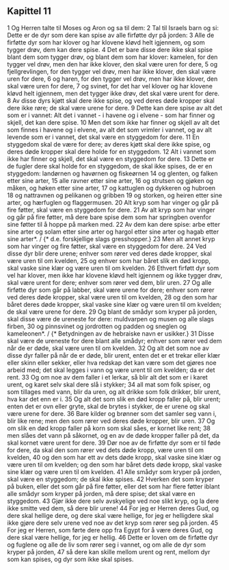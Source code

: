 ## Kapittel 11

1 Og Herren talte til Moses og Aron og sa til dem:
2 Tal til Israels barn og si: Dette er de dyr som dere kan spise av alle firføtte dyr på jorden:
3 Alle de firføtte dyr som har klover og har klovene kløvd helt igjennem, og som tygger drøv, dem kan dere spise.
4 Det er bare disse dere ikke skal spise blant dem som tygger drøv, og blant dem som har klover: kamelen, for den tygger vel drøv, men den har ikke klover, den skal være uren for dere,
5 og fjellgrevlingen, for den tygger vel drøv, men har ikke klover, den skal være uren for dere,
6 og haren, for den tygger vel drøv, men har ikke klover, den skal være uren for dere,
7 og svinet, for det har vel klover og har klovene kløvd helt igjennem, men det tygger ikke drøv, det skal være urent for dere.
8 Av disse dyrs kjøtt skal dere ikke spise, og ved deres døde kropper skal dere ikke røre; de skal være urene for dere.
9 Dette kan dere spise av alt det som er i vannet: Alt det i vannet - i havene og i elvene - som har finner og skjell, det kan dere spise.
10 Men det som ikke har finner og skjell av alt det som finnes i havene og i elvene, av alt det som vrimler i vannet, og av alt levende som er i vannet, det skal være en styggedom for dere.
11 En styggedom skal de være for dere; av deres kjøtt skal dere ikke spise, og deres døde kropper skal dere holde for en styggedom.
12 Alt i vannet som ikke har finner og skjell, det skal være en styggedom for dere.
13 Dette er de fugler dere skal holde for en styggedom, de skal ikke spises, de er en styggedom: landørnen og havørnen og fiskeørnen
14 og glenten, og falken etter sine arter,
15 alle ravner etter sine arter,
16 og strutsen og gjøken og måken, og høken etter sine arter,
17 og kattuglen og dykkeren og hubroen
18 og nattravnen og pelikanen og gribben
19 og storken, og heiren etter sine arter, og hærfuglen og flaggermusen.
20 Alt kryp som har vinger og går på fire føtter, skal være en styggedom for dere.
21 Av alt kryp som har vinger og går på fire føtter, må dere bare spise dem som har springben ovenfor sine føtter til å hoppe på marken med.
22 Av dem kan dere spise: arbe etter sine arter og solam etter sine arter og hargol etter sine arter og hagab etter sine arter*. / {* d.e. forskjellige slags gresshopper.}
23 Men alt annet kryp som har vinger og fire føtter, skal være en styggedom for dere.
24 Ved disse dyr blir dere urene; enhver som rører ved deres døde kropper, skal være uren til om kvelden,
25 og enhver som har båret slik en død kropp, skal vaske sine klær og være uren til om kvelden.
26 Ethvert firføtt dyr som vel har klover, men ikke har klovene kløvd helt igjennem og ikke tygger drøv, skal være urent for dere; enhver som rører ved dem, blir uren.
27 Og alle firføtte dyr som går på labber, skal være urene for dere; enhver som rører ved deres døde kropper, skal være uren til om kvelden,
28 og den som har båret deres døde kropper, skal vaske sine klær og være uren til om kvelden; de skal være urene for dere.
29 Og blant de smådyr som kryper på jorden, skal disse være de ureneste for dere: muldvarpen og musen og alle slags firben,
30 og pinnsvinet og jordrotten og padden og sneglen og kameleonen*. / {* Betydningen av de hebraiske navn er usikker.}
31 Disse skal være de ureneste for dere blant alle smådyr; enhver som rører ved dem når de er døde, skal være uren til om kvelden.
32 Og alt det som noe av disse dyr faller på når de er døde, blir urent, enten det er et trekar eller klær eller skinn eller sekker, eller hva redskap det kan være som det gjøres noe arbeid med; det skal legges i vann og være urent til om kvelden; da er det rent.
33 Og om noe av dem faller i et lerkar, så blir alt det som er i karet urent, og karet selv skal dere slå i stykker;
34 all mat som folk spiser, og som tillages med vann, blir da uren, og alt drikke som folk drikker, blir urent, hva kar det enn er i.
35 Og alt det som slik en død kropp faller på, blir urent; enten det er ovn eller gryte, skal de brytes i stykker, de er urene og skal være urene for dere.
36 Bare kilder og brønner som det samler seg vann i, blir like rene; men den som rører ved deres døde kropper, blir uren.
37 Og om slik en død kropp faller på korn som skal såes, er kornet like rent;
38 men slåes det vann på såkornet, og en av de døde kropper faller på det, da skal kornet være urent for dere.
39 Dør noe av de firføtte dyr som er til føde for dere, da skal den som rører ved dets døde kropp, være uren til om kvelden,
40 og den som har ett av dets døde kropp, skal vaske sine klær og være uren til om kvelden; og den som har båret dets døde kropp, skal vaske sine klær og være uren til om kvelden.
41 Alle smådyr som kryper på jorden, skal være en styggedom; de skal ikke spises.
42 Hverken det som kryper på buken, eller det som går på fire føtter, eller det som har flere føtter iblant alle smådyr som kryper på jorden, må dere spise; det skal være en styggedom.
43 Gjør ikke dere selv avskyelige ved noe slikt kryp, og la dere ikke smitte ved dem, så dere blir urene!
44 For jeg er Herren deres Gud, og dere skal hellige dere, og dere skal være hellige, for jeg er helligdere skal ikke gjøre dere selv urene ved noe av det kryp som rører seg på jorden.
45 For jeg er Herren, som førte dere opp fra Egypt for å være deres Gud, og dere skal være hellige, for jeg er hellig.
46 Dette er loven om de firføtte dyr og fuglene og alle de liv som rører seg i vannet, og om alle de dyr som kryper på jorden,
47 så dere kan skille mellom urent og rent, mellom dyr som kan spises, og dyr som ikke skal spises.
